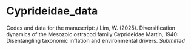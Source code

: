 # Cyprideidae_data
Codes and data for the manuscript: /
Lim, W. (2025). Diversification dynamics of the Mesozoic ostracod family Cyprideidae Martin, 1940: Disentangling taxonomic inflation and environmental drivers. *Submitted*
